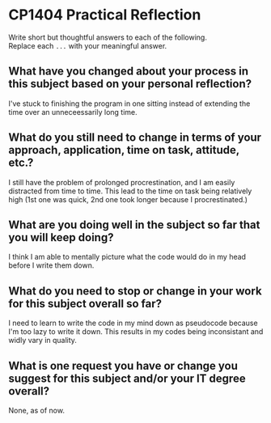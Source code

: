 # CP1404 Practical Reflection

Write short but thoughtful answers to each of the following.  
Replace each `...` with your meaningful answer.

## What have you changed about your process in this subject based on your personal reflection?

I've stuck to finishing the program in one sitting instead of extending the time over an unneceessarily long time.

## What do you still need to change in terms of your approach, application, time on task, attitude, etc.?

I still have the problem of prolonged procrestination, and I am easily distracted from time to time. This lead to the time on task being relatively high (1st one was quick, 2nd one took longer because I procrestinated.)

## What are you doing well in the subject so far that you will keep doing?

I think I am able to mentally picture what the code would do in my head before I write them down.

## What do you need to stop or change in your work for this subject overall so far?

I need to learn to write the code in my mind down as pseudocode because I'm too lazy to write it down. This results in my codes being inconsistant and widly vary in quality.

## What is one request you have or change you suggest for this subject and/or your IT degree overall?

None, as of now.


